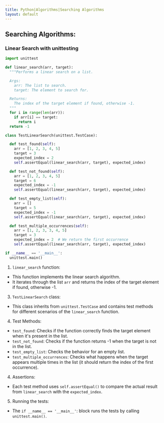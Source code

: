```yaml
---
title: Python|Algorithms|Searching Algorithms
layout: default
---
```


## Searching Algorithms:

### Linear Search with unittesting

```python
import unittest

def linear_search(arr, target):
  """Performs a linear search on a list.

  Args:
    arr: The list to search.
    target: The element to search for.

  Returns:
    The index of the target element if found, otherwise -1.
  """
  for i in range(len(arr)):
    if arr[i] == target:
      return i
  return -1

class TestLinearSearch(unittest.TestCase):

  def test_found(self):
    arr = [1, 2, 3, 4, 5]
    target = 3
    expected_index = 2
    self.assertEqual(linear_search(arr, target), expected_index)

  def test_not_found(self):
    arr = [1, 2, 3, 4, 5]
    target = 6
    expected_index = -1
    self.assertEqual(linear_search(arr, target), expected_index)

  def test_empty_list(self):
    arr = []
    target = 5
    expected_index = -1
    self.assertEqual(linear_search(arr, target), expected_index)

  def test_multiple_occurrences(self):
    arr = [1, 2, 3, 3, 4, 5]
    target = 3
    expected_index = 2  # We return the first occurrence
    self.assertEqual(linear_search(arr, target), expected_index)

if __name__ == '__main__':
  unittest.main()
```

1. `linear_search` function:
* This function implements the linear search algorithm.
* It iterates through the list `arr` and returns the index of the target element if found, otherwise -1.
3. `TestLinearSearch` class:
* This class inherits from `unittest.TestCase` and contains test methods for different scenarios of the `linear_search` function.
4. Test Methods:
* `test_found`: Checks if the function correctly finds the target element when it's present in the list.
* `test_not_found`: Checks if the function returns -1 when the target is not in the list.
* `test_empty_list`: Checks the behavior for an empty list.
* `test_multiple_occurrences`: Checks what happens when the target appears multiple times in the list (it should return the index of the first occurrence).
4. Assertions:
* Each test method uses `self.assertEqual()` to compare the actual result from `linear_search` with the `expected_index`.
5. Running the tests:
* The `if __name__ == '__main__'`: block runs the tests by calling `unittest.main()`.
